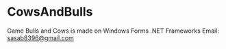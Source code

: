 # CowsAndBulls
Game Bulls and Cows is made on Windows Forms .NET Frameworks
Email: sasab8396@gmail.com
